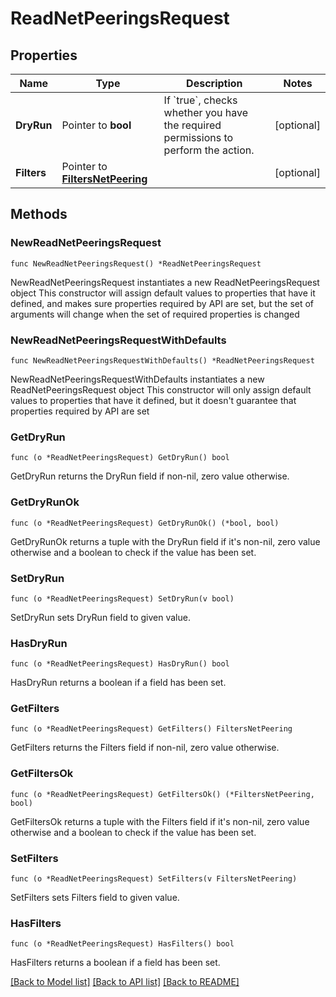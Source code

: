 # ReadNetPeeringsRequest

## Properties

Name | Type | Description | Notes
------------ | ------------- | ------------- | -------------
**DryRun** | Pointer to **bool** | If &#x60;true&#x60;, checks whether you have the required permissions to perform the action. | [optional] 
**Filters** | Pointer to [**FiltersNetPeering**](FiltersNetPeering.md) |  | [optional] 

## Methods

### NewReadNetPeeringsRequest

`func NewReadNetPeeringsRequest() *ReadNetPeeringsRequest`

NewReadNetPeeringsRequest instantiates a new ReadNetPeeringsRequest object
This constructor will assign default values to properties that have it defined,
and makes sure properties required by API are set, but the set of arguments
will change when the set of required properties is changed

### NewReadNetPeeringsRequestWithDefaults

`func NewReadNetPeeringsRequestWithDefaults() *ReadNetPeeringsRequest`

NewReadNetPeeringsRequestWithDefaults instantiates a new ReadNetPeeringsRequest object
This constructor will only assign default values to properties that have it defined,
but it doesn't guarantee that properties required by API are set

### GetDryRun

`func (o *ReadNetPeeringsRequest) GetDryRun() bool`

GetDryRun returns the DryRun field if non-nil, zero value otherwise.

### GetDryRunOk

`func (o *ReadNetPeeringsRequest) GetDryRunOk() (*bool, bool)`

GetDryRunOk returns a tuple with the DryRun field if it's non-nil, zero value otherwise
and a boolean to check if the value has been set.

### SetDryRun

`func (o *ReadNetPeeringsRequest) SetDryRun(v bool)`

SetDryRun sets DryRun field to given value.

### HasDryRun

`func (o *ReadNetPeeringsRequest) HasDryRun() bool`

HasDryRun returns a boolean if a field has been set.

### GetFilters

`func (o *ReadNetPeeringsRequest) GetFilters() FiltersNetPeering`

GetFilters returns the Filters field if non-nil, zero value otherwise.

### GetFiltersOk

`func (o *ReadNetPeeringsRequest) GetFiltersOk() (*FiltersNetPeering, bool)`

GetFiltersOk returns a tuple with the Filters field if it's non-nil, zero value otherwise
and a boolean to check if the value has been set.

### SetFilters

`func (o *ReadNetPeeringsRequest) SetFilters(v FiltersNetPeering)`

SetFilters sets Filters field to given value.

### HasFilters

`func (o *ReadNetPeeringsRequest) HasFilters() bool`

HasFilters returns a boolean if a field has been set.


[[Back to Model list]](../README.md#documentation-for-models) [[Back to API list]](../README.md#documentation-for-api-endpoints) [[Back to README]](../README.md)


